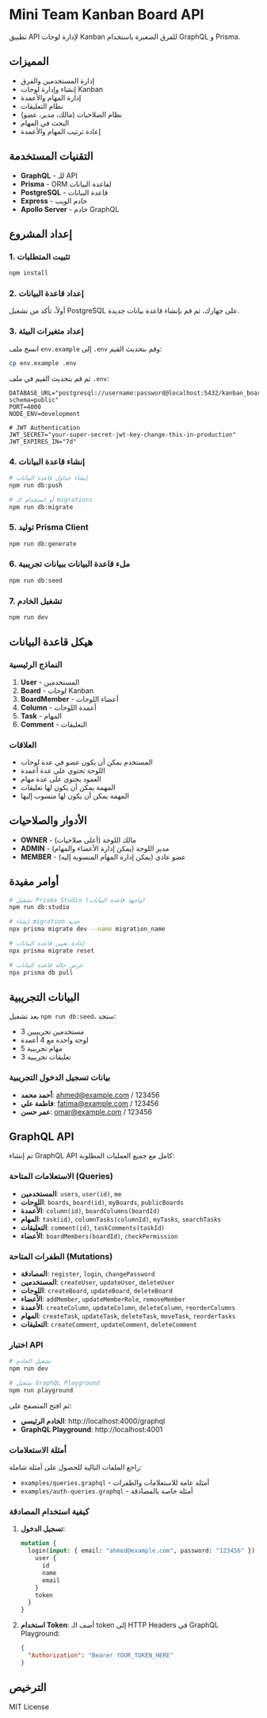 # Mini Team Kanban Board API

تطبيق API لإدارة لوحات Kanban للفرق الصغيرة باستخدام GraphQL و Prisma.

## المميزات

- إدارة المستخدمين والفرق
- إنشاء وإدارة لوحات Kanban
- إدارة المهام والأعمدة
- نظام التعليقات
- نظام الصلاحيات (مالك، مدير، عضو)
- البحث في المهام
- إعادة ترتيب المهام والأعمدة

## التقنيات المستخدمة

- **GraphQL** - للـ API
- **Prisma** - ORM لقاعدة البيانات
- **PostgreSQL** - قاعدة البيانات
- **Express** - خادم الويب
- **Apollo Server** - خادم GraphQL

## إعداد المشروع

### 1. تثبيت المتطلبات

```bash
npm install
```

### 2. إعداد قاعدة البيانات

أولاً، تأكد من تشغيل PostgreSQL على جهازك، ثم قم بإنشاء قاعدة بيانات جديدة.

### 3. إعداد متغيرات البيئة

انسخ ملف `env.example` إلى `.env` وقم بتحديث القيم:

```bash
cp env.example .env
```

ثم قم بتحديث القيم في ملف `.env`:

```env
DATABASE_URL="postgresql://username:password@localhost:5432/kanban_board?schema=public"
PORT=4000
NODE_ENV=development

# JWT Authentication
JWT_SECRET="your-super-secret-jwt-key-change-this-in-production"
JWT_EXPIRES_IN="7d"
```

### 4. إنشاء قاعدة البيانات

```bash
# إنشاء جداول قاعدة البيانات
npm run db:push

# أو استخدام الـ migrations
npm run db:migrate
```

### 5. توليد Prisma Client

```bash
npm run db:generate
```

### 6. ملء قاعدة البيانات ببيانات تجريبية

```bash
npm run db:seed
```

### 7. تشغيل الخادم

```bash
npm run dev
```

## هيكل قاعدة البيانات

### النماذج الرئيسية

1. **User** - المستخدمين
2. **Board** - لوحات Kanban
3. **BoardMember** - أعضاء اللوحات
4. **Column** - أعمدة اللوحات
5. **Task** - المهام
6. **Comment** - التعليقات

### العلاقات

- المستخدم يمكن أن يكون عضو في عدة لوحات
- اللوحة تحتوي على عدة أعمدة
- العمود يحتوي على عدة مهام
- المهمة يمكن أن يكون لها تعليقات
- المهمة يمكن أن يكون لها منسوب إليها

## الأدوار والصلاحيات

- **OWNER** - مالك اللوحة (أعلى صلاحيات)
- **ADMIN** - مدير اللوحة (يمكن إدارة الأعضاء والمهام)
- **MEMBER** - عضو عادي (يمكن إدارة المهام المنسوبة إليه)

## أوامر مفيدة

```bash
# تشغيل Prisma Studio (واجهة قاعدة البيانات)
npm run db:studio

# إنشاء migration جديد
npx prisma migrate dev --name migration_name

# إعادة تعيين قاعدة البيانات
npx prisma migrate reset

# عرض حالة قاعدة البيانات
npx prisma db pull
```

## البيانات التجريبية

بعد تشغيل `npm run db:seed`، ستجد:

- 3 مستخدمين تجريبيين
- لوحة واحدة مع 4 أعمدة
- 5 مهام تجريبية
- 3 تعليقات تجريبية

### بيانات تسجيل الدخول التجريبية

- **أحمد محمد**: ahmed@example.com / 123456
- **فاطمة علي**: fatima@example.com / 123456
- **عمر حسن**: omar@example.com / 123456

## GraphQL API

تم إنشاء GraphQL API كامل مع جميع العمليات المطلوبة:

### الاستعلامات المتاحة (Queries)

- **المستخدمين**: `users`, `user(id)`, `me`
- **اللوحات**: `boards`, `board(id)`, `myBoards`, `publicBoards`
- **الأعمدة**: `column(id)`, `boardColumns(boardId)`
- **المهام**: `task(id)`, `columnTasks(columnId)`, `myTasks`, `searchTasks`
- **التعليقات**: `comment(id)`, `taskComments(taskId)`
- **الأعضاء**: `boardMembers(boardId)`, `checkPermission`

### الطفرات المتاحة (Mutations)

- **المصادقة**: `register`, `login`, `changePassword`
- **المستخدمين**: `createUser`, `updateUser`, `deleteUser`
- **اللوحات**: `createBoard`, `updateBoard`, `deleteBoard`
- **الأعضاء**: `addMember`, `updateMemberRole`, `removeMember`
- **الأعمدة**: `createColumn`, `updateColumn`, `deleteColumn`, `reorderColumns`
- **المهام**: `createTask`, `updateTask`, `deleteTask`, `moveTask`, `reorderTasks`
- **التعليقات**: `createComment`, `updateComment`, `deleteComment`

### اختبار API

```bash
# تشغيل الخادم
npm run dev

# تشغيل GraphQL Playground
npm run playground
```

ثم افتح المتصفح على:

- **الخادم الرئيسي**: http://localhost:4000/graphql
- **GraphQL Playground**: http://localhost:4001

### أمثلة الاستعلامات

راجع الملفات التالية للحصول على أمثلة شاملة:

- `examples/queries.graphql` - أمثلة عامة للاستعلامات والطفرات
- `examples/auth-queries.graphql` - أمثلة خاصة بالمصادقة

### كيفية استخدام المصادقة

1. **تسجيل الدخول**:

   ```graphql
   mutation {
     login(input: { email: "ahmed@example.com", password: "123456" }) {
       user {
         id
         name
         email
       }
       token
     }
   }
   ```

2. **استخدام Token**:
   أضف الـ token إلى HTTP Headers في GraphQL Playground:
   ```json
   {
     "Authorization": "Bearer YOUR_TOKEN_HERE"
   }
   ```

## الترخيص

MIT License

